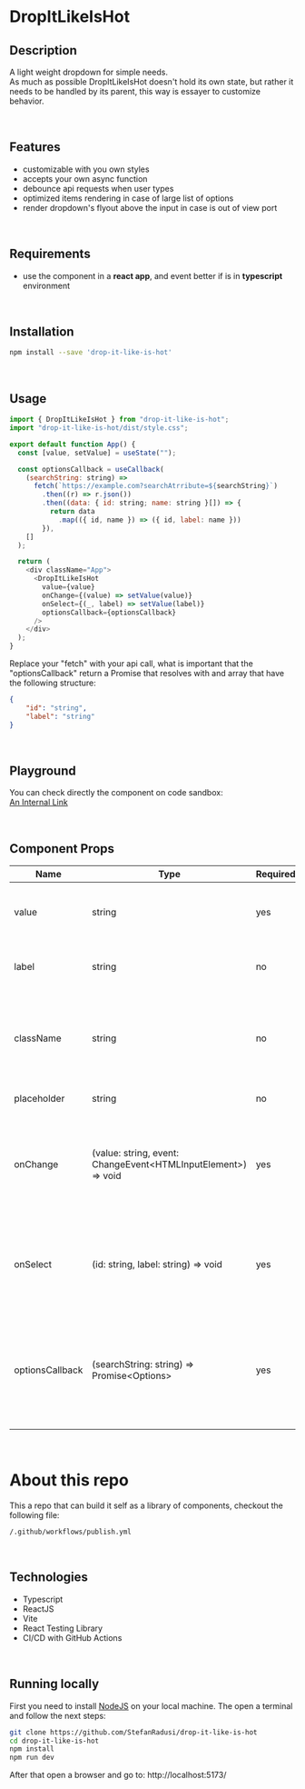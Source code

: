# DropItLikeIsHot

## Description

A light weight dropdown for simple needs. <br>
As much as possible DropItLikeIsHot doesn't hold its own state, but rather it needs to be handled by its parent, this way is essayer to customize behavior.

<br>

## Features

- customizable with you own styles
- accepts your own async function
- debounce api requests when user types
- optimized items rendering in case of large list of options
- render dropdown's flyout above the input in case is out of view port

<br>

## Requirements

- use the component in a **react app**, and event better if is in **typescript** environment

<br>

## Installation

```sh
npm install --save 'drop-it-like-is-hot'
```

<br>

## Usage

```javascript
import { DropItLikeIsHot } from "drop-it-like-is-hot";
import "drop-it-like-is-hot/dist/style.css";

export default function App() {
  const [value, setValue] = useState("");

  const optionsCallback = useCallback(
    (searchString: string) =>
      fetch(`https://example.com?searchAtrribute=${searchString}`)
        .then((r) => r.json())
        .then((data: { id: string; name: string }[]) => {
          return data
            .map(({ id, name }) => ({ id, label: name }))
        }),
    []
  );

  return (
    <div className="App">
      <DropItLikeIsHot
        value={value}
        onChange={(value) => setValue(value)}
        onSelect={(_, label) => setValue(label)}
        optionsCallback={optionsCallback}
      />
    </div>
  );
}
```
Replace your "fetch" with your api call, what is important that the "optionsCallback" return a Promise that resolves with and array that have the following structure:
```json
{
    "id": "string",
    "label": "string"
}
```

<br>

## Playground
You can check directly the component on code sandbox:<br>
[An Internal Link](https://codesandbox.io/s/drop-it-like-is-hot-5yibxb?file=/src/App.tsx)

<br>

## Component Props
| Name | Type | Required | Default | Description |
| ------ | ------ | ------ | ------ | ------ |
| value | string | yes | none | makes the field in dropdown a controlled input
| label | string | no | none | render above the field a label for dropdown
| className | string | no | none | pass a css class at the root div element of the dropdown, meant for customization |
| placeholder | string | no | none | field`s placeholder
| onChange | (value: string, event: ChangeEvent\<HTMLInputElement\>) => void | yes | none | needed for changing the input value from the parent component as this own doesn't hold his own state |
| onSelect | (id: string, label: string) => void | yes | none | needed to change inputs value when clicking on an option, as it is not handled by it own state |
| optionsCallback | (searchString: string) => Promise\<Options\> | yes | none | needed to fill the flyout with options, the Option type is exported by the library. This needs to be a async function |

<br>

# About this repo
This a repo that can build it self as a library of components, checkout the following file:
```
/.github/workflows/publish.yml
```

<br>

## Technologies
- Typescript
- ReactJS
- Vite
- React Testing Library
- CI/CD with GitHub Actions

<br>

## Running locally
First you need to install [NodeJS](https://nodejs.org/en/download/) on your local machine. The open a terminal and follow the next steps:

```sh
git clone https://github.com/StefanRadusi/drop-it-like-is-hot
cd drop-it-like-is-hot
npm install
npm run dev
```
After that open a browser and go to: http://localhost:5173/